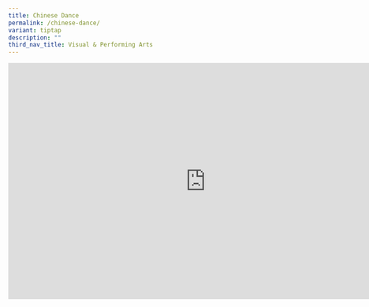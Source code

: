 ```yaml
---
title: Chinese Dance
permalink: /chinese-dance/
variant: tiptap
description: ""
third_nav_title: Visual & Performing Arts
---
```

<div class="iframe-wrapper">
<iframe height="479" width="800" allowfullscreen="true" frameborder="0" src="https://docs.google.com/presentation/d/e/2PACX-1vR0Xif3gTsVo0BqfXAe9ld-iHKC6jptlHCDCvBHzyD6Rj1v4lFCsygacCXKUtppXG2hABpuNXiAH9Pn/embed?start=true&amp;loop=true&amp;delayms=3000"></iframe>
</div>
<p></p>